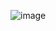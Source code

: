 ![image](https://github.com/CodeWebWeaver/valentin/assets/69048440/4d6d8e3a-9665-4fc2-a42e-0b142c9f7a40)
